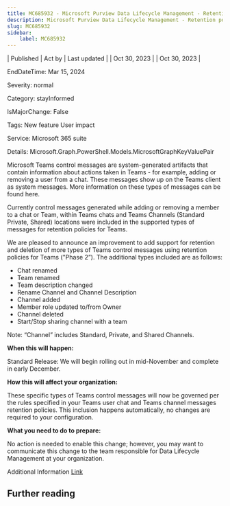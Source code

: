 ```yaml
---
title: MC685932 - Microsoft Purview Data Lifecycle Management - Retention policy support for more types of Microsoft Teams control messages
description: Microsoft Purview Data Lifecycle Management - Retention policy support for more types of Microsoft Teams control messages
slug: MC685932
sidebar:
    label: MC685932
---
```



| Published | Act by | Last updated |
| Oct 30, 2023 |  | Oct 30, 2023 |

EndDateTime: Mar 15, 2024

Severity: normal

Category: stayInformed

IsMajorChange: False

Tags: New feature User impact

Service: Microsoft 365 suite

Details: Microsoft.Graph.PowerShell.Models.MicrosoftGraphKeyValuePair

<p>Microsoft Teams control messages are system-generated artifacts that contain information about actions taken in Teams - for example, adding or removing a user from a chat. These messages show up on the Teams client as system messages. More information on these types of messages can be found here.</p><p>Currently control messages generated while adding or removing a member to a chat or Team, within Teams chats and Teams Channels (Standard Private, Shared) locations were included in the supported types of messages for retention policies for Teams.
</p><p>We are pleased to announce an improvement to add support for retention and deletion of more types of Teams control messages using retention policies for Teams ("Phase 2”). The additional types included are as follows:
</p><ul><li>Chat renamed
</li><li>Team renamed
</li><li>Team description changed
</li><li>Rename Channel and Channel Description
</li><li>Channel added
</li><li>Member role updated to/from Owner
</li><li>Channel deleted
</li><li>Start/Stop sharing channel with a team
</li></ul><p>Note: “Channel” includes Standard, Private, and Shared Channels.</p>
<p><b>When this will happen:</b></p>

<p>Standard Release: We will begin rolling out in mid-November and complete in early December.</p>

<p><b>How this will affect your organization:</b></p>

<p>These specific types of Teams control messages will now be governed per the rules specified in your Teams user chat and Teams channel messages retention policies. This inclusion happens automatically, no changes are required to your configuration.</p>
<p><b>What you need to do to prepare:</b></p>
<p>No action is needed to enable this change; however, you may want to communicate this change to the team responsible for Data Lifecycle Management at your organization.</p><p>Additional Information <a href="https://learn.microsoft.com/microsoft-365/compliance/retention-policies-teams?view=o365-worldwide#whats-included-for-retention-and-deletion" target="_blank">Link</a></p>

## Further reading

